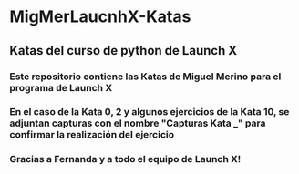 # MigMerLaucnhX-Katas
## Katas del curso de python de Launch X

### Este repositorio contiene las Katas de Miguel Merino para el programa de Launch X

### En el caso de la Kata 0, 2 y algunos ejercicios de la Kata 10, se adjuntan capturas con el nombre "Capturas Kata _" para confirmar la realización del ejercicio 

### Gracias a Fernanda y a todo el equipo de Launch X! 

